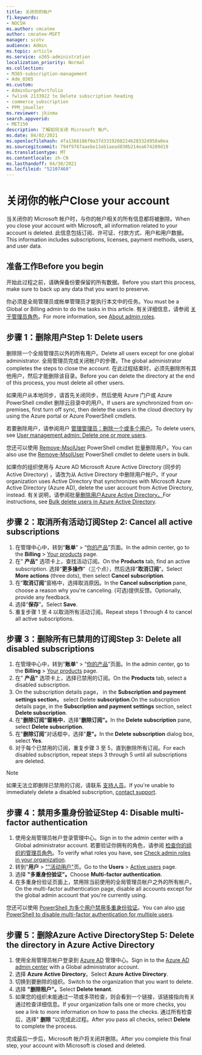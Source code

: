 ```yaml
---
title: 关闭你的帐户
f1.keywords:
- NOCSH
ms.author: cmcatee
author: cmcatee-MSFT
manager: scotv
audience: Admin
ms.topic: article
ms.service: o365-administration
localization_priority: Normal
ms.collection:
- M365-subscription-management
- Adm_O365
ms.custom:
- AdminSurgePortfolio
- fwlink 2133922 to Delete subscription heading
- commerce_subscription
- PPM_jmueller
ms.reviewer: jkinma
search.appverid:
- MET150
description: 了解如何关闭 Microsoft 帐户。
ms.date: 04/02/2021
ms.openlocfilehash: 4fa1366186f0a37d3319208224628332d958a0ea
ms.sourcegitcommit: 794f9767aaebe13ab1aead830b214ea674289d19
ms.translationtype: MT
ms.contentlocale: zh-CN
ms.lasthandoff: 04/30/2021
ms.locfileid: "52107468"
---
```

# <a name="close-your-account"></a><span data-ttu-id="87958-103">关闭你的帐户</span><span class="sxs-lookup"><span data-stu-id="87958-103">Close your account</span></span>

<span data-ttu-id="87958-104">当关闭你的 Microsoft 帐户时，与你的帐户相关的所有信息都将被删除。</span><span class="sxs-lookup"><span data-stu-id="87958-104">When you close your account with Microsoft, all information related to your account is deleted.</span></span> <span data-ttu-id="87958-105">此信息包括订阅、许可证、付款方式、用户和用户数据。</span><span class="sxs-lookup"><span data-stu-id="87958-105">This information includes subscriptions, licenses, payment methods, users, and user data.</span></span>

## <a name="before-you-begin"></a><span data-ttu-id="87958-106">准备工作</span><span class="sxs-lookup"><span data-stu-id="87958-106">Before you begin</span></span>

<span data-ttu-id="87958-107">开始此过程之前，请确保备份要保留的所有数据。</span><span class="sxs-lookup"><span data-stu-id="87958-107">Before you start this process, make sure to back up any data that you want to preserve.</span></span>

<span data-ttu-id="87958-108">你必须是全局管理员或帐单管理员才能执行本文中的任务。</span><span class="sxs-lookup"><span data-stu-id="87958-108">You must be a Global or Billing admin to do the tasks in this article.</span></span> <span data-ttu-id="87958-109">有关详细信息，请参阅 [关于管理员角色](../admin/add-users/about-admin-roles.md)。</span><span class="sxs-lookup"><span data-stu-id="87958-109">For more information, see [About admin roles](../admin/add-users/about-admin-roles.md).</span></span>

## <a name="step-1-delete-users"></a><span data-ttu-id="87958-110">步骤 1：删除用户</span><span class="sxs-lookup"><span data-stu-id="87958-110">Step 1: Delete users</span></span>

<span data-ttu-id="87958-111">删除除一个全局管理员以外的所有用户。</span><span class="sxs-lookup"><span data-stu-id="87958-111">Delete all users except for one global administrator.</span></span> <span data-ttu-id="87958-112">全局管理员完成关闭帐户的步骤。</span><span class="sxs-lookup"><span data-stu-id="87958-112">The global administrator completes the steps to close the account.</span></span> <span data-ttu-id="87958-113">在此过程结束时，必须先删除所有其他用户，然后才能删除该目录。</span><span class="sxs-lookup"><span data-stu-id="87958-113">Before you can delete the directory at the end of this process, you must delete all other users.</span></span>

<span data-ttu-id="87958-114">如果用户从本地同步，请首先关闭同步，然后使用 Azure 门户或 Azure PowerShell cmdlet 删除云目录中的用户。</span><span class="sxs-lookup"><span data-stu-id="87958-114">If users are synchronized from on-premises, first turn off sync, then delete the users in the cloud directory by using the Azure portal or Azure PowerShell cmdlets.</span></span>

<span data-ttu-id="87958-115">若要删除用户，请参阅用户 [管理管理员：删除一个或多个用户](../admin/add-users/delete-a-user.md#user-management-admin-delete-one-or-more-users-from-office-365)。</span><span class="sxs-lookup"><span data-stu-id="87958-115">To delete users, see [User management admin: Delete one or more users](../admin/add-users/delete-a-user.md#user-management-admin-delete-one-or-more-users-from-office-365).</span></span>

<span data-ttu-id="87958-116">您还可以使用 [Remove-MsolUser](/powershell/module/msonline/remove-msoluser) PowerShell cmdlet 批量删除用户。</span><span class="sxs-lookup"><span data-stu-id="87958-116">You can also use the [Remove-MsolUser](/powershell/module/msonline/remove-msoluser) PowerShell cmdlet to delete users in bulk.</span></span>

<span data-ttu-id="87958-117">如果你的组织使用与 Azure AD Microsoft Azure Active Directory (同步的 Active Directory) ，请改为从 Active Directory 中删除用户帐户。</span><span class="sxs-lookup"><span data-stu-id="87958-117">If your organization uses Active Directory that synchronizes with Microsoft Azure Active Directory (Azure AD), delete the user account from Active Directory, instead.</span></span> <span data-ttu-id="87958-118">有关说明，请参阅批量[删除用户Azure Active Directory。](/azure/active-directory/users-groups-roles/users-bulk-delete)</span><span class="sxs-lookup"><span data-stu-id="87958-118">For instructions, see [Bulk delete users in Azure Active Directory](/azure/active-directory/users-groups-roles/users-bulk-delete).</span></span>

## <a name="step-2-cancel-all-active-subscriptions"></a><span data-ttu-id="87958-119">步骤 2：取消所有活动订阅</span><span class="sxs-lookup"><span data-stu-id="87958-119">Step 2: Cancel all active subscriptions</span></span>

1. <span data-ttu-id="87958-120">在管理中心中，转到“**账单**” > “<a href="https://go.microsoft.com/fwlink/p/?linkid=842054" target="_blank">你的产品</a>”页面。</span><span class="sxs-lookup"><span data-stu-id="87958-120">In the admin center, go to the **Billing** > <a href="https://go.microsoft.com/fwlink/p/?linkid=842054" target="_blank">Your products</a> page.</span></span>
2. <span data-ttu-id="87958-121">在" **产品"** 选项卡上，查找活动订阅。</span><span class="sxs-lookup"><span data-stu-id="87958-121">On the **Products** tab, find an active subscription.</span></span> <span data-ttu-id="87958-122">选择“**更多操作**”（三个点），然后选择“**取消订阅**”。</span><span class="sxs-lookup"><span data-stu-id="87958-122">Select **More actions** (three dots), then select **Cancel subscription**.</span></span>
3. <span data-ttu-id="87958-123">在“**取消订阅**”窗格中，选择取消原因。</span><span class="sxs-lookup"><span data-stu-id="87958-123">In the **Cancel subscription** pane, choose a reason why you're canceling.</span></span> <span data-ttu-id="87958-124">(可选)提供反馈。</span><span class="sxs-lookup"><span data-stu-id="87958-124">Optionally, provide any feedback.</span></span>
4. <span data-ttu-id="87958-125">选择“**保存**”。</span><span class="sxs-lookup"><span data-stu-id="87958-125">Select **Save**.</span></span>
5. <span data-ttu-id="87958-126">重复步骤 1 至 4 以取消所有活动订阅。</span><span class="sxs-lookup"><span data-stu-id="87958-126">Repeat steps 1 through 4 to cancel all active subscriptions.</span></span>

## <a name="step-3-delete-all-disabled-subscriptions"></a><span data-ttu-id="87958-127">步骤 3：删除所有已禁用的订阅</span><span class="sxs-lookup"><span data-stu-id="87958-127">Step 3: Delete all disabled subscriptions</span></span>

1. <span data-ttu-id="87958-128">在管理中心中，转到“**账单**” > “<a href="https://go.microsoft.com/fwlink/p/?linkid=842054" target="_blank">你的产品</a>”页面。</span><span class="sxs-lookup"><span data-stu-id="87958-128">In the admin center, go to the **Billing** > <a href="https://go.microsoft.com/fwlink/p/?linkid=842054" target="_blank">Your products</a> page.</span></span>
2. <span data-ttu-id="87958-129">在" **产品"** 选项卡上，选择已禁用的订阅。</span><span class="sxs-lookup"><span data-stu-id="87958-129">On the **Products** tab, select a disabled subscription.</span></span>
3. <span data-ttu-id="87958-130">On the subscription details page， in the **Subscription and payment settings section，** select Delete **subscription**.</span><span class="sxs-lookup"><span data-stu-id="87958-130">On the subscription details page, in the **Subscription and payment settings** section, select **Delete subscription**.</span></span>
4. <span data-ttu-id="87958-131">在"**删除订阅"窗格中**，选择"**删除订阅"。**</span><span class="sxs-lookup"><span data-stu-id="87958-131">In the **Delete subscription** pane, select **Delete subscription**.</span></span>
5. <span data-ttu-id="87958-132">在"**删除订阅**"对话框中，选择"**是"。**</span><span class="sxs-lookup"><span data-stu-id="87958-132">In the **Delete subscription** dialog box, select **Yes**.</span></span>
6. <span data-ttu-id="87958-133">对于每个已禁用的订阅，重复步骤 3 至 5，直到删除所有订阅。</span><span class="sxs-lookup"><span data-stu-id="87958-133">For each disabled subscription, repeat steps 3 through 5 until all subscriptions are deleted.</span></span>

> [!NOTE]
> <span data-ttu-id="87958-134">如果无法立即删除已禁用的订阅，请联系 [支持人员](../admin/contact-support-for-business-products.md)。</span><span class="sxs-lookup"><span data-stu-id="87958-134">If you're unable to immediately delete a disabled subscription, [contact support](../admin/contact-support-for-business-products.md).</span></span>

## <a name="step-4-disable-multi-factor-authentication"></a><span data-ttu-id="87958-135">步骤 4：禁用多重身份验证</span><span class="sxs-lookup"><span data-stu-id="87958-135">Step 4: Disable multi-factor authentication</span></span>

1. <span data-ttu-id="87958-136">使用全局管理员帐户登录管理中心。</span><span class="sxs-lookup"><span data-stu-id="87958-136">Sign in to the admin center with a Global administrator account.</span></span> <span data-ttu-id="87958-137">若要验证你拥有的角色，请参阅 [检查你的组织的管理员角色](../admin/add-users/assign-admin-roles.md#check-admin-roles-in-your-organization)。</span><span class="sxs-lookup"><span data-stu-id="87958-137">To verify what roles you have, see [Check admin roles in your organization](../admin/add-users/assign-admin-roles.md#check-admin-roles-in-your-organization).</span></span>
2. <span data-ttu-id="87958-138">转到"**用户**  >  <a href="https://go.microsoft.com/fwlink/p/?linkid=834822" target="_blank">""活动用户"</a>页。</span><span class="sxs-lookup"><span data-stu-id="87958-138">Go to the **Users** > <a href="https://go.microsoft.com/fwlink/p/?linkid=834822" target="_blank">Active users</a> page.</span></span>
3. <span data-ttu-id="87958-139">选择 **"多重身份验证"。**</span><span class="sxs-lookup"><span data-stu-id="87958-139">Choose **Multi-factor authentication**.</span></span>
4. <span data-ttu-id="87958-140">在多重身份验证页面上，禁用除当前使用的全局管理员帐户之外的所有帐户。</span><span class="sxs-lookup"><span data-stu-id="87958-140">On the multi-factor authentication page, disable all accounts except for the global admin account that you're currently using.</span></span>

<span data-ttu-id="87958-141">您还可以使用 [PowerShell 为多个用户禁用多重身份验证](/azure/active-directory/authentication/howto-mfa-userstates#change-state-using-powershell)。</span><span class="sxs-lookup"><span data-stu-id="87958-141">You can also [use PowerShell to disable multi-factor authentication for multiple users](/azure/active-directory/authentication/howto-mfa-userstates#change-state-using-powershell).</span></span>


## <a name="step-5-delete-the-directory-in-azure-active-directory"></a><span data-ttu-id="87958-142">步骤 5：删除Azure Active Directory</span><span class="sxs-lookup"><span data-stu-id="87958-142">Step 5: Delete the directory in Azure Active Directory</span></span>

1. <span data-ttu-id="87958-143">使用全局管理员帐户登录到 <a href="https://aad.portal.azure.com/" target="_blank">Azure AD</a> 管理中心。</span><span class="sxs-lookup"><span data-stu-id="87958-143">Sign in to the <a href="https://aad.portal.azure.com/" target="_blank">Azure AD admin center</a> with a Global administrator account.</span></span>
2. <span data-ttu-id="87958-144">选择 **Azure Active Directory**。</span><span class="sxs-lookup"><span data-stu-id="87958-144">Select **Azure Active Directory**.</span></span>
3. <span data-ttu-id="87958-145">切换到要删除的组织。</span><span class="sxs-lookup"><span data-stu-id="87958-145">Switch to the organization that you want to delete.</span></span>
4. <span data-ttu-id="87958-146">选择 **"删除租户"。**</span><span class="sxs-lookup"><span data-stu-id="87958-146">Select **Delete tenant**.</span></span>
5. <span data-ttu-id="87958-147">如果您的组织未能通过一项或多项检查，则会看到一个链接，该链接指向有关通过检查详细信息。</span><span class="sxs-lookup"><span data-stu-id="87958-147">If your organization fails one or more checks, you see a link to more information on how to pass the checks.</span></span> <span data-ttu-id="87958-148">通过所有检查后，选择" **删除** "以完成此过程。</span><span class="sxs-lookup"><span data-stu-id="87958-148">After you pass all checks, select **Delete** to complete the process.</span></span>

<span data-ttu-id="87958-149">完成最后一步后，Microsoft 帐户将关闭并删除。</span><span class="sxs-lookup"><span data-stu-id="87958-149">After you complete this final step, your account with Microsoft is closed and deleted.</span></span>
